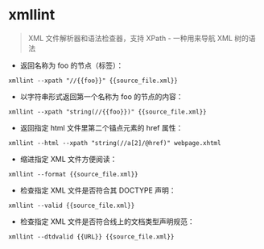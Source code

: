 # xmllint

> XML 文件解析器和语法检查器，支持 XPath - 一种用来导航 XML 树的语法

- 返回名称为 foo 的节点（标签）：

`xmllint --xpath "//{{foo}}" {{source_file.xml}}`

- 以字符串形式返回第一个名称为 foo 的节点的内容：

`xmllint --xpath "string(//{{foo}})" {{source_file.xml}}`

- 返回指定 html 文件里第二个锚点元素的 href 属性：

`xmllint --html --xpath "string(//a[2]/@href)" webpage.xhtml`

- 缩进指定 XML 文件方便阅读：

`xmllint --format {{source_file.xml}}`

- 检查指定 XML 文件是否符合其 DOCTYPE 声明：

`xmllint --valid {{source_file.xml}}`

- 检查指定 XML 文件是否符合线上的文档类型声明规范：

`xmllint --dtdvalid {{URL}} {{source_file.xml}}`

[#]: contributors: ([李峰])